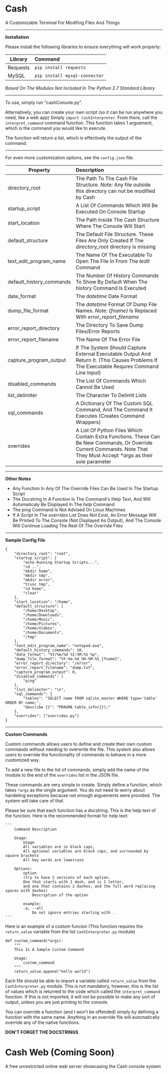 # Cash
A Customizable Terminal For Modifing Files And Things

---

**Installation**

Please install the following libraries to ensure everything will work properly:

| Library                  | Command  |
| ------------------------ | :------------ |
| Requests            | `pip install requests` |
| MySQL            | `pip install mysql-connector` |

_Based On The Modules Not Included In The Python 2.7 Standard Library_

---

To use, simply run "cashConsole.py". 

Alternatively, you can create your own script (so it can be run anywhere you need, like a web app)
Simply `import CashInterpreter`. From there, call the `interpret_command` command function.
This function takes 1 arguement, which is the command you would like to execute.

The function will return a list, which is effectively the output of the command.

---

For even more customization options, see the `config.json` file.

| Property                  | Description  |
| ------------------------ | :------------ |
| directory_root            | The Path To The Cash File Structure. _Note:_ Any file outside this directory can not be modified by Cash|
| startup_script            | A List Of Commands Which Will Be Executed On Console Startup |
| start_location            | The Path Inside The Cash Structure Where The Console Will Start  |
| default_structure         | The Default File Structure. These Files Are Only Created If The _directory_root_ directory is missing |
| text_edit_program_name    | The Name Of The Executable To Open The File In From The _tedit_ Command |
| default_history_commands  | The Number Of History Commands To Show By Default When The _history_ Command Is Executed |
| date_format               | The _datetime_ Date Format |
| dump_file_format          | The _datetime_ Format Of Dump File Names. _Note: {fname}_ Is Replaced With _error_report_filename_ |
| error_report_directory    | The Directory To Save Dump Files/Error Reports |
| error_report_filename     | The Name Of The Error File |
| capture_program_output    | If The System Should Capture External Executable Output And Return It. (This Causes Problems If The Executable Requres Command Line Input) |
| disabled_commands         | The List Of Commands Which Cannot Be Used |
| list_delimiter            | The Character To Delimit Lists |
| sql_commands              | A Dictionary Of The Custom SQL Command, And The Command It Executes (Creates Command Wrappers) |
| overrides                 | A List Of Python Files Which Contain Extra Functions. These Can Be New Commands, Or Override Current Commands. Note That They Must Accept _*args_ as their sole parameter |

---

**Other Notes**
* Any Function In Any Of The Override Files Can Be Used In The Startup Script
* The Docstring In A Function Is The Command's Help Text, And Will Automaticaly Be Displayed In The _help_ Command
* The _ping_ Command Is Not Advised On Linux Machines
* If A Script In The _overrides_ List Does Not Exist, An Error Message Will Be Printed To The Console (Not Displayed As Output), And The Console Will Continue Loading The Rest Of The Override Files

---

**Sample Config File**
```
{
    "directory_root": "root",
    "startup_script": [
        "echo Running Startup Scripts...",
        "cd ..",
        "mkdir home",
        "mkdir tmp",
        "mkdir error",
        "trunc tmp",
        "cd home",
        "clear"
    ],
    "start_location": "/home",
    "default_structure": [
        "/home/Desktop",
        "/home/Downloads",
        "/home/Music",
        "/home/Pictures",
        "/home/Videos",
        "/home/Documents",
        "/tmp"
    ],
    "text_edit_program_name": "notepad.exe",
    "default_history_commands": 10,
    "date_format": "%Y/%m/%d %I:%M:%S %p",
    "dump_file_format": "%Y-%m-%d_%H-%M-%S_{fname}",
    "error_report_directory": "/error",
    "error_report_filename": "dump.txt",
    "capture_program_output": 0,
    "disabled_commands": [
        "ping"
    ],
    "list_delimiter": "\n",
    "sql_commands": {
        "tables": "SELECT name FROM sqlite_master WHERE type='table' ORDER BY name;",
        "describe {}": "PRAGMA table_info({});"
    },
    "overrides": ["overrides.py"]
}
```
---

**Custom Commands**

Custom commands allows users to define and create their own custom commands without needing to overwrite the file.
This system also allows users to override the functionality of commands to behave in a more customized way.

To add a new file to the list of commands, simply add the name of the module to the end of the `overrides` list in the JSON file.

These commands are very simple to create. Simply define a function, which takes `*args` as the single argument. You do not need to worry about handeling exceptions because not enough arguements were provided. The system will take care of that.

Please be sure that each function has a docstring. This is the help text of the function. Here is the recommended format for help text:
```
'''
    Command Description

    Usage:
        Usage
        All variables are in block caps,
        All optional variables are block caps, and surrounded by square brackets
        All key words are lowercase
        
    Options:
        option 
        (try to have 2 versions of each option. 
        One that starts with 1 dash, and is 1 letter, 
        and one that contains 2 dashes, and the full word replacing spaces with dashes)
            Description of the option
            
        example:
        -a, --all
            Do not ignore entries starting with .
''' 
```

Here is an example of a custom funcion (This function requires the `return_value` variable from the list `CashInterpreter.py` module)
```
def custom_command(*args):
    """
    This Is A Sample Custom Command

    Usage:
        custom_command
    """
    return_value.append("hello world")

```

Each file should be able to import a variable called `return_value` from the `CashInterpreter.py` module. This is not mandatory, however, this is the list of values which is returned to the code which called the `interpret_command` function. If this is not imported, it will not be possible to make any sort of output, unless you are just printing to the console.

You can override a function (and I won't be offended) simply by defining a function with the same name. Anything in an override file will automatically override any of the native functions.

**DON'T FORGET THE DOCSTRINGS**

# Cash Web (Coming Soon)

A free unrestricted online web server showcasing the Cash console system 

